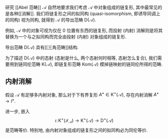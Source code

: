 研究 [[Abel 范畴]] $\mathcal A$ 自然地要求我们考虑 $\mathcal A$ 中对象组成的链复形, 其中最常见的是各种[[消解]]. 我们将链复形之间的拟同构 (quasi-isomorphism, 即诱导同调上的同构) 视为同构, 就得到 $\mathcal A$ 的导出范畴 $\mathsf{D}(\mathcal A)$.

例如, $\mathcal A$ 中的对象可视为仅在 $0$ 位置有东西的链复形, 而投射 (内射) 消解则是将其替换为一个与之拟同构而完全由投射 (内射) 对象组成的链复形.

导出范畴 $\mathsf{D}(\mathcal A)$ 具有[[三角范畴]]结构.

为了描述 $\mathsf{D}(\mathcal A)$ 中的态射 (态射是什么, 两个态射何时相等, 态射怎么复合), 我们需要用到链同伦范畴 $\mathsf{K}(\mathcal A)$, 即链复形范畴 $\mathsf{Kom}(\mathcal A)$ 模掉链映射的链同伦所得的范畴.

## 内射消解

假设 $\mathcal A$ 有足够多内射对象, 那么对于下有界复形 $A^\bullet\in \mathsf K^+(\mathcal A)$, 存在内射消解 $A^\bullet \to I^\bullet$.

进一步, 嵌入
$$
\iota\colon \mathsf K^+(\mathcal I_{\mathcal A})\to \mathsf K^+(\mathcal A) \to \mathsf D^+(\mathcal A)
$$
是范畴等价. 特别地, 由内射对象组成的链复形之间的拟同构必为同伦等价.

